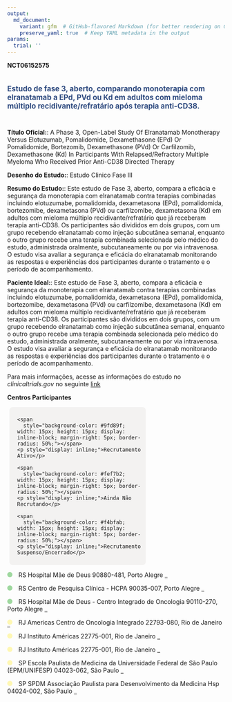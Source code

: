 ```yaml
---
output: 
  md_document:
    variant: gfm  # GitHub-flavored Markdown (for better rendering on GitHub)
    preserve_yaml: true  # Keep YAML metadata in the output
params:
  trial: ''
---
```


**NCT06152575**

<div style="padding: 5px 5px 5px 0px; font-size: 1.20em; font-weight: bold; color: #2E4A7F; text-align: left; margin-bottom: 20px">

Estudo de fase 3, aberto, comparando monoterapia com elranatamab a EPd,
PVd ou Kd em adultos com mieloma múltiplo recidivante/refratário após
terapia anti-CD38.

</div>

**Título Oficial:**: A Phase 3, Open-Label Study Of Elranatamab
Monotherapy Versus Elotuzumab, Pomalidomide, Dexamethasone (EPd) Or
Pomalidomide, Bortezomib, Dexamethasone (PVd) Or Carfilzomib,
Dexamethasone (Kd) In Participants With Relapsed/Refractory Multiple
Myeloma Who Received Prior Anti-CD38 Directed Therapy

**Desenho do Estudo:**: Estudo Clinico Fase III

**Resumo do Estudo:**: Este estudo de Fase 3, aberto, compara a eficácia
e segurança da monoterapia com elranatamab contra terapias combinadas
incluindo elotuzumabe, pomalidomida, dexametasona (EPd), pomalidomida,
bortezomibe, dexametasona (PVd) ou carfilzomibe, dexametasona (Kd) em
adultos com mieloma múltiplo recidivante/refratário que já receberam
terapia anti-CD38. Os participantes são divididos em dois grupos, com um
grupo recebendo elranatamab como injeção subcutânea semanal, enquanto o
outro grupo recebe uma terapia combinada selecionada pelo médico do
estudo, administrada oralmente, subcutaneamente ou por via intravenosa.
O estudo visa avaliar a segurança e eficácia do elranatamab monitorando
as respostas e experiências dos participantes durante o tratamento e o
período de acompanhamento.

**Paciente Ideal:**: Este estudo de Fase 3, aberto, compara a eficácia e
segurança da monoterapia com elranatamab contra terapias combinadas
incluindo elotuzumabe, pomalidomida, dexametasona (EPd), pomalidomida,
bortezomibe, dexametasona (PVd) ou carfilzomibe, dexametasona (Kd) em
adultos com mieloma múltiplo recidivante/refratário que já receberam
terapia anti-CD38. Os participantes são divididos em dois grupos, com um
grupo recebendo elranatamab como injeção subcutânea semanal, enquanto o
outro grupo recebe uma terapia combinada selecionada pelo médico do
estudo, administrada oralmente, subcutaneamente ou por via intravenosa.
O estudo visa avaliar a segurança e eficácia do elranatamab monitorando
as respostas e experiências dos participantes durante o tratamento e o
período de acompanhamento.

Para mais informações, acesse as informações do estudo no
*clinicaltrials.gov* no seguinte
[link](https://clinicaltrials.gov/ct2/show/NCT06152575)

**Centros Participantes**

<div style="margin-bottom: 8px; margin-left: 5px; padding: 8px; max-width: 300px; background-color: #f3f2f1; border-radius: 8px;">

<div style="margin-left: 10px;">

    <span 
      style="background-color: #9fd89f; width: 15px; height: 15px; display: inline-block; margin-right: 5px; border-radius: 50%;"></span>
    <p style="display: inline;">Recrutamento Ativo</p>

</div>

<div style="margin-left: 10px;">

    <span 
      style="background-color: #fef7b2; width: 15px; height: 15px; display: inline-block; margin-right: 5px; border-radius: 50%;"></span>
    <p style="display: inline;">Ainda Não Recrutando</p>

</div>

<div style="margin-left: 10px;">

    <span 
      style="background-color: #f4bfab; width: 15px; height: 15px; display: inline-block; margin-right: 5px; border-radius: 50%;"></span>
    <p style="display: inline;">Recrutamento Suspenso/Encerrado</p>

</div>

</div>

<span style="display: inline-block; width: 12px; height: 12px; border-radius: 50%; margin-right: 10px; padding-bottom: 0px; background-color: #9fd89f;"></span>
RS Hospital Mãe de Deus 90880-481, Porto Alegre
<span style="color: #2E4A7F; text-decoration: none; font-weight: 500; font-size: 0.8">[REPORTAR
ERRO](https://flazar.shinyapps.io/formsapp?study_nct_id=NCT06152575&location_id=HOSPITALMAEDEDEUSPORTOALEGRERIOGRANDEDOSUL90880480BRAZIL&location_full_name=Hospital%20M%C3%A3e%20de%20Deus%2C%2090880-481%2C%20Porto%20Alegre&form_type=Reportar%20Erro)</span>

<span style="display: inline-block; width: 12px; height: 12px; border-radius: 50%; margin-right: 10px; padding-bottom: 0px; background-color: #9fd89f;"></span>
RS Centro de Pesquisa Clínica - HCPA 90035-007, Porto Alegre
<span style="color: #2E4A7F; text-decoration: none; font-weight: 500; font-size: 0.8">[REPORTAR
ERRO](https://flazar.shinyapps.io/formsapp?study_nct_id=NCT06152575&location_id=CENTRODEPESQUISACLINICAAREAADMINISTRATIVAPORTOALEGRERIOGRANDEDOSUL90850170BRAZIL&location_full_name=Centro%20de%20Pesquisa%20Cl%C3%ADnica%20-%20HCPA%2C%2090035-007%2C%20Porto%20Alegre&form_type=Reportar%20Erro)</span>

<span style="display: inline-block; width: 12px; height: 12px; border-radius: 50%; margin-right: 10px; padding-bottom: 0px; background-color: #9fd89f;"></span>
RS Hospital Mãe de Deus - Centro Integrado de Oncologia 90110-270, Porto
Alegre
<span style="color: #2E4A7F; text-decoration: none; font-weight: 500; font-size: 0.8">[REPORTAR
ERRO](https://flazar.shinyapps.io/formsapp?study_nct_id=NCT06152575&location_id=CENTROGAUCHOINTEGRADODEONCOLOGIAHEMATOLOGIAENSINOEPESQUISAPORTOALEGRERIOGRANDEDOSUL90110270BRAZIL&location_full_name=Hospital%20M%C3%A3e%20de%20Deus%20-%20Centro%20Integrado%20de%20Oncologia%2C%2090110-270%2C%20Porto%20Alegre&form_type=Reportar%20Erro)</span>

<span style="display: inline-block; width: 12px; height: 12px; border-radius: 50%; margin-right: 10px; padding-bottom: 0px; background-color: #fef7b2;"></span>
RJ Americas Centro de Oncologia Integrado 22793-080, Rio de Janeiro
<span style="color: #2E4A7F; text-decoration: none; font-weight: 500; font-size: 0.8">[REPORTAR
ERRO](https://flazar.shinyapps.io/formsapp?study_nct_id=NCT06152575&location_id=AMERICASCENTRODEONCOLOGIAINTEGRADORIODEJANEIRO22775001BRAZIL&location_full_name=Americas%20Centro%20de%20Oncologia%20Integrado%2C%2022793-080%2C%20Rio%20de%20Janeiro&form_type=Reportar%20Erro)</span>

<span style="display: inline-block; width: 12px; height: 12px; border-radius: 50%; margin-right: 10px; padding-bottom: 0px; background-color: #fef7b2;"></span>
RJ Instituto Américas 22775-001, Rio de Janeiro
<span style="color: #2E4A7F; text-decoration: none; font-weight: 500; font-size: 0.8">[REPORTAR
ERRO](https://flazar.shinyapps.io/formsapp?study_nct_id=NCT06152575&location_id=INSTITUTODEEDUCACAOPESQUISAEGESTAOEMSAUDERIODEJANEIRO20775001BRAZIL&location_full_name=Instituto%20Am%C3%A9ricas%2C%2022775-001%2C%20Rio%20de%20Janeiro&form_type=Reportar%20Erro)</span>

<span style="display: inline-block; width: 12px; height: 12px; border-radius: 50%; margin-right: 10px; padding-bottom: 0px; background-color: #fef7b2;"></span>
RJ Instituto Américas 22775-001, Rio de Janeiro
<span style="color: #2E4A7F; text-decoration: none; font-weight: 500; font-size: 0.8">[REPORTAR
ERRO](https://flazar.shinyapps.io/formsapp?study_nct_id=NCT06152575&location_id=INSTITUTODEEDUCACAOPESQUISAEGESTAOEMSAUDERIODEJANEIRO22793080BRAZIL&location_full_name=Instituto%20Am%C3%A9ricas%2C%2022775-001%2C%20Rio%20de%20Janeiro&form_type=Reportar%20Erro)</span>

<span style="display: inline-block; width: 12px; height: 12px; border-radius: 50%; margin-right: 10px; padding-bottom: 0px; background-color: #fef7b2;"></span>
SP Escola Paulista de Medicina da Universidade Federal de São Paulo
(EPM/UNIFESP) 04023-062, São Paulo
<span style="color: #2E4A7F; text-decoration: none; font-weight: 500; font-size: 0.8">[REPORTAR
ERRO](https://flazar.shinyapps.io/formsapp?study_nct_id=NCT06152575&location_id=UNIVERSIDADEFEDERALDESAOPAULOSAOPAULO04024002BRAZIL&location_full_name=Escola%20Paulista%20de%20Medicina%20da%20Universidade%20Federal%20de%20S%C3%A3o%20Paulo%20%28EPM%2FUNIFESP%29%2C%2004023-062%2C%20S%C3%A3o%20Paulo&form_type=Reportar%20Erro)</span>

<span style="display: inline-block; width: 12px; height: 12px; border-radius: 50%; margin-right: 10px; padding-bottom: 0px; background-color: #fef7b2;"></span>
SP SPDM Associação Paulista para Desenvolvimento da Medicina Hsp
04024-002, São Paulo
<span style="color: #2E4A7F; text-decoration: none; font-weight: 500; font-size: 0.8">[REPORTAR
ERRO](https://flazar.shinyapps.io/formsapp?study_nct_id=NCT06152575&location_id=HUUNIFESPSPDMHOSPITALSAOPAULOSAOPAULO04024002BRAZIL&location_full_name=SPDM%20Associa%C3%A7%C3%A3o%20Paulista%20para%20Desenvolvimento%20da%20Medicina%20Hsp%2C%2004024-002%2C%20S%C3%A3o%20Paulo&form_type=Reportar%20Erro)</span>
